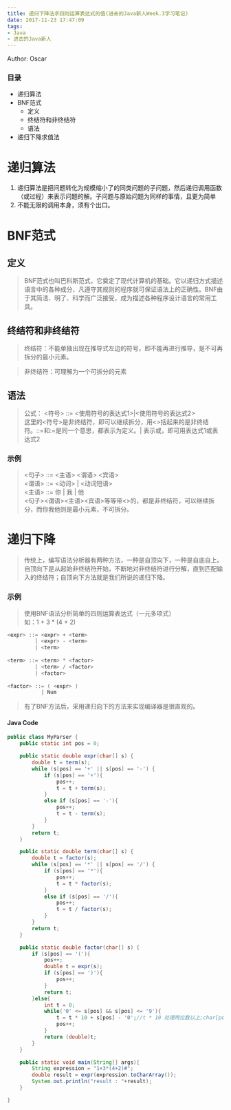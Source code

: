 ```yaml
---
title: 递归下降法求四则运算表达式的值(进击的Java新人Week.3学习笔记)
date: 2017-11-23 17:47:09
tags:
- Java
- 进击的Java新人
---
```

Author: Oscar

### 目录
+ 递归算法
+ BNF范式
    + 定义
    + 终结符和非终结符
    + 语法
+ 递归下降求值法

# 递归算法
1. 递归算法是把问题转化为规模缩小了的同类问题的子问题，然后递归调用函数（或过程）来表示问题的解。子问题与原始问题为同样的事情，且更为简单<br>
2. 不能无限的调用本身，须有个出口。

# BNF范式
## 定义
> BNF范式也叫巴科斯范式，它奠定了现代计算机的基础。它以递归方式描述语言中的各种成分，凡遵守其规则的程序就可保证语法上的正确性。BNF由于其简洁、明了、科学而广泛接受，成为描述各种程序设计语言的常用工具。

## 终结符和非终结符
> 终结符：不能单独出现在推导式左边的符号，即不能再进行推导，是不可再拆分的最小元素。

> 非终结符：可理解为一个可拆分的元素

## 语法
> 公式： <符号> ::= <使用符号的表达式1>|<使用符号的表达式2> <br>
这里的<符号>是非终结符，即可以继续拆分，用<>括起来的是非终结符。::=和:=是同一个意思，都表示为定义。| 表示或，即可用表达式1或表达式2

### 示例
> <句子> ::= <主语> <谓语> <宾语> <br>
<谓语> ::= <动词> | <动词短语> <br>
<主语> ::= 你 | 我 | 他 <br>
<句子><谓语><主语><宾语>等等带<>的，都是非终结符，可以继续拆分，而你我他则是最小元素，不可拆分。

# 递归下降
> 传统上，编写语法分析器有两种方法，一种是自顶向下，一种是自底自上。自顶向下是从起始非终结符开始，不断地对非终结符进行分解，直到匹配输入的终结符；自顶向下方法就是我们所说的递归下降。

### 示例
> 使用BNF语法分析简单的四则运算表达式（一元多项式）<br>
如：1 + 3 * (4 + 2)
```java
<expr> ::= <expr> + <term>
         | <expr> - <term>
         | <term>
 
<term> ::= <term> * <factor>
         | <term> / <factor>
         | <factor>
 
<factor> ::= ( <expr> )
           | Num
```
> 有了BNF方法后，采用递归向下的方法来实现编译器是很直观的。
#### Java Code
```java
public class MyParser {
    public static int pos = 0;

    public static double expr(char[] s) {
        double t = term(s);
        while (s[pos] == '+' || s[pos] == '-') {
            if (s[pos] == '+'){
                pos++;
                t = t + term(s);
            }
            else if (s[pos] == '-'){
                pos++;
                t = t - term(s);
            }
        }
        return t;
    }

    public static double term(char[] s) {
        double t = factor(s);
        while (s[pos] == '*' || s[pos] == '/') {
            if (s[pos] == '*'){
                pos++;
                t = t * factor(s);
            }
            else if (s[pos] == '/'){
                pos++;
                t = t / factor(s);
            }
        }
        return t;
    }

    public static double factor(char[] s) {
        if (s[pos] == '('){
            pos++;
            double t = expr(s);
            if (s[pos] == ')'){
                pos++;
            }
            return t;
        }else{
            int t = 0;
            while('0' <= s[pos] && s[pos] <= '9'){
                t = t * 10 + s[pos] - '0';//t * 10 处理两位数以上;char[pos] - '0' =>'8'->int 8
                pos++;
            }
            return (double)t;
        }
    }

    public static void main(String[] args){
        String expression = "1+3*(4+2)#";
        double result = expr(expression.toCharArray());
        System.out.println("result : "+result);
    }

}
```